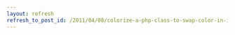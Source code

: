 ```yaml
---
layout: refresh
refresh_to_post_id: /2011/04/08/colorize-a-php-class-to-swap-color-in-images
---
```

